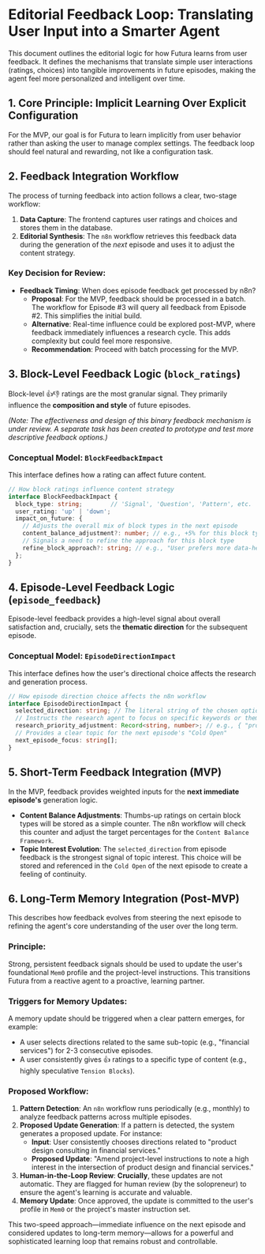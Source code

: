 # Editorial Feedback Loop: Translating User Input into a Smarter Agent

This document outlines the editorial logic for how Futura learns from user feedback. It defines the mechanisms that translate simple user interactions (ratings, choices) into tangible improvements in future episodes, making the agent feel more personalized and intelligent over time.

## 1. Core Principle: Implicit Learning Over Explicit Configuration

For the MVP, our goal is for Futura to learn implicitly from user behavior rather than asking the user to manage complex settings. The feedback loop should feel natural and rewarding, not like a configuration task.

## 2. Feedback Integration Workflow

The process of turning feedback into action follows a clear, two-stage workflow:

1.  **Data Capture**: The frontend captures user ratings and choices and stores them in the database.
2.  **Editorial Synthesis**: The `n8n` workflow retrieves this feedback data during the generation of the *next* episode and uses it to adjust the content strategy.

### Key Decision for Review:
*   **Feedback Timing**: When does episode feedback get processed by n8n?
    *   **Proposal**: For the MVP, feedback should be processed in a batch. The workflow for Episode #3 will query all feedback from Episode #2. This simplifies the initial build.
    *   **Alternative**: Real-time influence could be explored post-MVP, where feedback immediately influences a research cycle. This adds complexity but could feel more responsive.
    *   **Recommendation**: Proceed with batch processing for the MVP.

## 3. Block-Level Feedback Logic (`block_ratings`)

Block-level 👍👎 ratings are the most granular signal. They primarily influence the **composition and style** of future episodes.

*(Note: The effectiveness and design of this binary feedback mechanism is under review. A separate task has been created to prototype and test more descriptive feedback options.)*

### Conceptual Model: `BlockFeedbackImpact`

This interface defines how a rating can affect future content.

```typescript
// How block ratings influence content strategy
interface BlockFeedbackImpact {
  block_type: string;        // 'Signal', 'Question', 'Pattern', etc.
  user_rating: 'up' | 'down';
  impact_on_future: {
    // Adjusts the overall mix of block types in the next episode
    content_balance_adjustment?: number; // e.g., +5% for this block type
    // Signals a need to refine the approach for this block type
    refine_block_approach?: string; // e.g., "User prefers more data-heavy signals"
  };
}
```

## 4. Episode-Level Feedback Logic (`episode_feedback`)

Episode-level feedback provides a high-level signal about overall satisfaction and, crucially, sets the **thematic direction** for the subsequent episode.

### Conceptual Model: `EpisodeDirectionImpact`

This interface defines how the user's directional choice affects the research and generation process.

```typescript
// How episode direction choice affects the n8n workflow
interface EpisodeDirectionImpact {
  selected_direction: string; // The literal string of the chosen option
  // Instructs the research agent to focus on specific keywords or themes
  research_priority_adjustment: Record<string, number>; // e.g., { "procurement language": 1.5 }
  // Provides a clear topic for the next episode's "Cold Open"
  next_episode_focus: string[];
}
```

## 5. Short-Term Feedback Integration (MVP)

In the MVP, feedback provides weighted inputs for the **next immediate episode's** generation logic.

*   **Content Balance Adjustments**: Thumbs-up ratings on certain block types will be stored as a simple counter. The n8n workflow will check this counter and adjust the target percentages for the `Content Balance Framework`.
*   **Topic Interest Evolution**: The `selected_direction` from episode feedback is the strongest signal of topic interest. This choice will be stored and referenced in the `Cold Open` of the next episode to create a feeling of continuity.

## 6. Long-Term Memory Integration (Post-MVP)

This describes how feedback evolves from steering the next episode to refining the agent's core understanding of the user over the long term.

### Principle:
Strong, persistent feedback signals should be used to update the user's foundational `Mem0` profile and the project-level instructions. This transitions Futura from a reactive agent to a proactive, learning partner.

### Triggers for Memory Updates:
A memory update should be triggered when a clear pattern emerges, for example:
*   A user selects directions related to the same sub-topic (e.g., "financial services") for 2-3 consecutive episodes.
*   A user consistently gives 👍 ratings to a specific type of content (e.g., highly speculative `Tension Blocks`).

### Proposed Workflow:
1.  **Pattern Detection**: An `n8n` workflow runs periodically (e.g., monthly) to analyze feedback patterns across multiple episodes.
2.  **Proposed Update Generation**: If a pattern is detected, the system generates a proposed update. For instance:
    *   **Input**: User consistently chooses directions related to "product design consulting in financial services."
    *   **Proposed Update**: "Amend project-level instructions to note a high interest in the intersection of product design and financial services."
3.  **Human-in-the-Loop Review**: **Crucially**, these updates are not automatic. They are flagged for human review (by the solopreneur) to ensure the agent's learning is accurate and valuable.
4.  **Memory Update**: Once approved, the update is committed to the user's profile in `Mem0` or the project's master instruction set.

This two-speed approach—immediate influence on the next episode and considered updates to long-term memory—allows for a powerful and sophisticated learning loop that remains robust and controllable.
